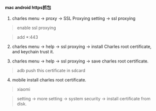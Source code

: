 #### mac android https抓包
1. charles menu -> proxy -> SSL Proxying setting -> ssl proxying 
> enable ssl proxying 

> add *:443

2. charles menu -> help -> ssl proxying -> install Charles root certificate, and keychain trust it.

3. charles menu -> help -> ssl proxying -> save charles root certificate.
> adb push this certificate in sdcard

4. mobile install charles root certificate.
> xiaomi 

> setting -> more setting -> system security -> install certificate from disk.
